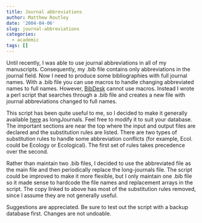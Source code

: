 ```yaml
---
title: Journal abbreviations
author: Matthew Routley
date: '2004-04-06'
slug: journal-abbreviations
categories:
  - academic
tags: []
---
```


<p>Until recently, I was able to use journal abbreviations in all of my manuscripts. Consequently, my .bib file contains only abbreviations in the journal field. Now I need to produce some bibliographies with full journal names. With a .bib file you can use macros to handle changing abbreviated names to full names. However, <a href="http://bibdesk.sourceforge.net">BibDesk</a> cannot use macros. Instead I wrote a perl script that searches through a .bib file and creates a new file with journal abbreviations changed to full names.</p>

<p>This script has been quite useful to me, so I decided to make it generally available <a href="http://public.me.com/mroutley">here</a> as longJournals. Feel free to modify it to suit your database. The important sections are near the top where the input and output files are declared and the substitution rules are listed. There are two types of substitution rules to handle some abbreviation conflicts (for example, Ecol. could be Ecology or Ecological). The first set of rules takes precedence over the second.</p>

<p>Rather than maintain two .bib files, I decided to use the abbreviated file as the main file and then periodically replace the long-journals file. The script could be improved to make it more flexible, but I only maintain one .bib file so it made sense to hardcode the file names and replacement arrays in the script. The copy linked to above has most of the substitution rules removed, since I assume they are not generally useful.</p>

<p>Suggestions are appreciated. Be sure to test out the script with a backup database first. Changes are not undoable.</p>